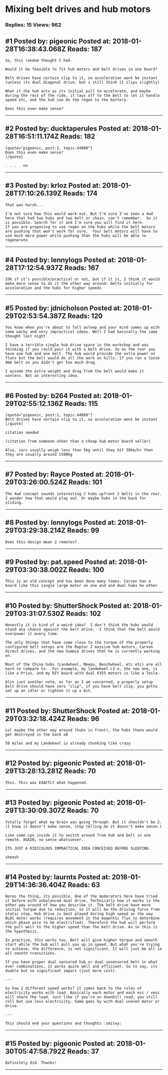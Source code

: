 # Mixing belt drives and hub motors

### Replies: 15 Views: 962

## \#1 Posted by: pigeonic Posted at: 2018-01-28T16:38:43.068Z Reads: 187

```
So, this random thought I had.

Would it be feasible to fit hub motors and belt drives in one board?

Belt drives have certain slip to it, so acceleration wont be instant (unless its dual diagonal drive, but i still think it slips slightly)

What if the hub acts as its initial pull to accelerate, and maybe during the rest of the ride, it lays off to the belt to let it handle speed etc, and the hub can do the regen to the battery. 

Does this even make sense?
```

---
## \#2 Posted by: ducktaperules Posted at: 2018-01-28T16:51:11.174Z Reads: 182

```
[quote="pigeonic, post:1, topic:44880"]
Does this even make sense?
[/quote]

. . . . no
```

---
## \#3 Posted by: krloz Posted at: 2018-01-28T17:10:26.139Z Reads: 174

```
That was harsh...

I'm not sure how this would work out. But I'm sure I've seen a 4wd here that had two hubs and two belt or chain, can't remember.  So it is possible. Search for it and I'm sure you will find it here. 
If you are proposing to use regen on the hubs while the belt motors are pushing that won't work for sure.  Your belt motors will have to use much more power while pushing than the hubs will be able to regenerate
```

---
## \#4 Posted by: lennylogs Posted at: 2018-01-28T17:12:54.937Z Reads: 167

```
Idk if it’s possible/practical or not, but if it is, I think it would make more sense to do it the other way around: belts initially for acceleration and the hubs for higher speeds
```

---
## \#5 Posted by: jdnicholson Posted at: 2018-01-29T02:53:54.387Z Reads: 120

```
You know when you're about to fall asleep and your mind comes up with some wacky and very impractical ideas. Well I had basically the same thought last night.

I have a terrible single hub drive spare in the workshop and was thinking if you could pair it with a belt drive. So on the rear you have one hub and one belt. The hub would provide the extra power on flats but the belt would do all the work on hills. If you ran a loose 9mm belt so you didn't get too much drag. 

I assume the extra weight and drag from the belt would make it useless. But an interesting idea.
```

---
## \#6 Posted by: b264 Posted at: 2018-01-29T02:55:12.136Z Reads: 115

```
[quote="pigeonic, post:1, topic:44880"]
Belt drives have certain slip to it, so acceleration wont be instant
[/quote]

citation needed

(citation from someone other than a cheap hub motor board seller)

Also, cars usually weigh less than 5kg until they hit 30km/hr then they are usually around 1500kg
```

---
## \#7 Posted by: Rayce Posted at: 2018-01-29T03:26:00.524Z Reads: 101

```
The 4wd concept sounds interesting 2 hubs upfront 2 belts in the rear. I wonder how that would play out. Or maybe hubs in the back for sliding.
```

---
## \#8 Posted by: lennylogs Posted at: 2018-01-29T03:29:38.214Z Reads: 99

```
Does this design mean 2 remotes?
```

---
## \#9 Posted by: pat.speed Posted at: 2018-01-29T03:30:38.002Z Reads: 100

```
This is an old concept and has been done many times. Carvon has a board like this single large motor on one end and dual hubs he other
```

---
## \#10 Posted by: ShutterShock Posted at: 2018-01-29T03:31:07.530Z Reads: 102

```
Honestly it is kind of a weird idea?  I don't think the hubs would stand any chance against the belt drive.  I think that the belt would overpower it every time.

The only things that have come close to the torque of the properly configured belt setups are the Raptor 2 massive hub motors, Carvon direct drives, and the new hummie drives that he is currently working on.  

Most of the China hubs (Landwheel, Meepo, Benchwheel, etc etc) are all hard to compare to.  For example, my landwheel L3-x, the new one, is like a Prius, and my DIY board with dual 6355 motors is like a Tesla. 

Also just another note, as far as I am concerned, a properly setup belt drive should have zero "slip", if you have belt slip, you gotta set up an idler or tighten it up a bit.
```

---
## \#11 Posted by: ShutterShock Posted at: 2018-01-29T03:32:18.424Z Reads: 96

```
Lol maybe the other way around (hubs in front), the hubs thane would get destroyed in the back xD

50 miles and my Landwheel is already chunking like crazy
```

---
## \#12 Posted by: pigeonic Posted at: 2018-01-29T13:28:13.281Z Reads: 70

```
This. This was EXACTLY what happened.
```

---
## \#13 Posted by: pigeonic Posted at: 2018-01-29T13:30:09.307Z Reads: 70

```
Totally forgot what my brain was going through. But it shouldn't be 2. (I know it doesn't make sense, stop telling me it doesn't make sense.) 

Like some cpu inside it to switch around from hub and belt in one remote. AGAIN, no sense whatsoever. 

ITS JUST A RIDICULOUS IMPRACTICAL IDEA CONCEIVED BEFORE SLEEPING. 

sheesh
```

---
## \#14 Posted by: laurnts Posted at: 2018-01-29T14:36:36.404Z Reads: 63

```
Heres the thing, its possible. One of the moderators here have tried it before with unbalanced dual drive. Technically how it works is the other way around of how you describe it. The belt drive have more initial torque due to reduction, so it will be the driving force from static stop. Hub drive is best played during high speed as the way BLDC motor works (requires movement in the magentic flux to determine which phase wire to be electrified). Therefore the hub will perform the pull well to the higher speed than the belt drive. As so this is the hypothesis.

In practice, this works too. Belt will give higher torque and smooth start while the hub will pull you up in speed. But what you're trying to achieve, the difference, is not significant. It will just be all in all smooth transitions.

If you have proper dual sensored hub or dual unsensored belt in what ever combinations, it works quite well and efficient. So to say, its doable but no significant impact (just more cost).

---

So how 2 different speed works? it comes back to the rules of electricity works with load. Basically each motor and each esc / vesc will share the load. Just like if you're on downhill road, you still roll but use less electricity. Same goes by with dual uneven motor or drive.

---

This should end your questions and thoughts :smiley:
```

---
## \#15 Posted by: pigeonic Posted at: 2018-01-30T05:47:58.792Z Reads: 37

```
Definitely did. Thanks!
```

---
